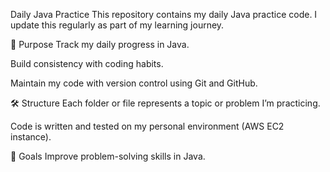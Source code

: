 Daily Java Practice
This repository contains my daily Java practice code. I update this regularly as part of my learning journey.

📌 Purpose
Track my daily progress in Java.

Build consistency with coding habits.

Maintain my code with version control using Git and GitHub.

🛠️ Structure
Each folder or file represents a topic or problem I’m practicing.

Code is written and tested on my personal environment (AWS EC2 instance).

🚀 Goals
Improve problem-solving skills in Java.
